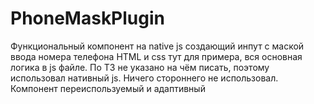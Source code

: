 # PhoneMaskPlugin
Функциональный компонент на native js создающий инпут с маской ввода номера телефона
HTML и css тут для примера, вся основная логика в js файле. По ТЗ не указано на чём писать, поэтому использовал нативный js. Ничего стороннего не использовал. Компонент переиспользуемый и адаптивный
